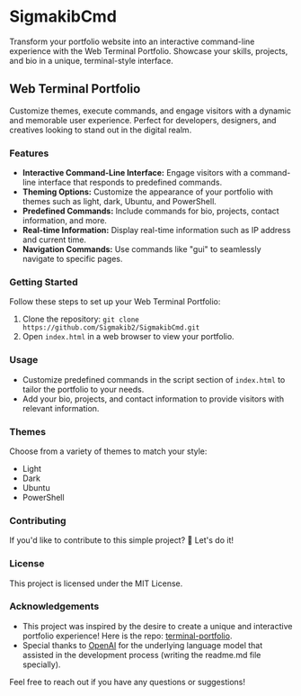 # SigmakibCmd
Transform your portfolio website into an interactive command-line experience with the Web Terminal Portfolio. Showcase your skills, projects, and bio in a unique, terminal-style interface.

## Web Terminal Portfolio

Customize themes, execute commands, and engage visitors with a dynamic and memorable user experience. Perfect for developers, designers, and creatives looking to stand out in the digital realm.

### Features

- **Interactive Command-Line Interface:** Engage visitors with a command-line interface that responds to predefined commands.
- **Theming Options:** Customize the appearance of your portfolio with themes such as light, dark, Ubuntu, and PowerShell.
- **Predefined Commands:** Include commands for bio, projects, contact information, and more.
- **Real-time Information:** Display real-time information such as IP address and current time.
- **Navigation Commands:** Use commands like "gui" to seamlessly navigate to specific pages.

### Getting Started

Follow these steps to set up your Web Terminal Portfolio:

1. Clone the repository: `git clone https://github.com/Sigmakib2/SigmakibCmd.git`
2. Open `index.html` in a web browser to view your portfolio.

### Usage

- Customize predefined commands in the script section of `index.html` to tailor the portfolio to your needs.
- Add your bio, projects, and contact information to provide visitors with relevant information.

### Themes

Choose from a variety of themes to match your style:

- Light
- Dark
- Ubuntu
- PowerShell

### Contributing

If you'd like to contribute to this simple project? 🤩 Let's do it!

### License

This project is licensed under the MIT License.

### Acknowledgements

- This project was inspired by the desire to create a unique and interactive portfolio experience! Here is the repo: [terminal-portfolio](https://github.com/satnaing/terminal-portfolio).
- Special thanks to [OpenAI](https://www.openai.com/) for the underlying language model that assisted in the development process (writing the readme.md file specially).

Feel free to reach out if you have any questions or suggestions!